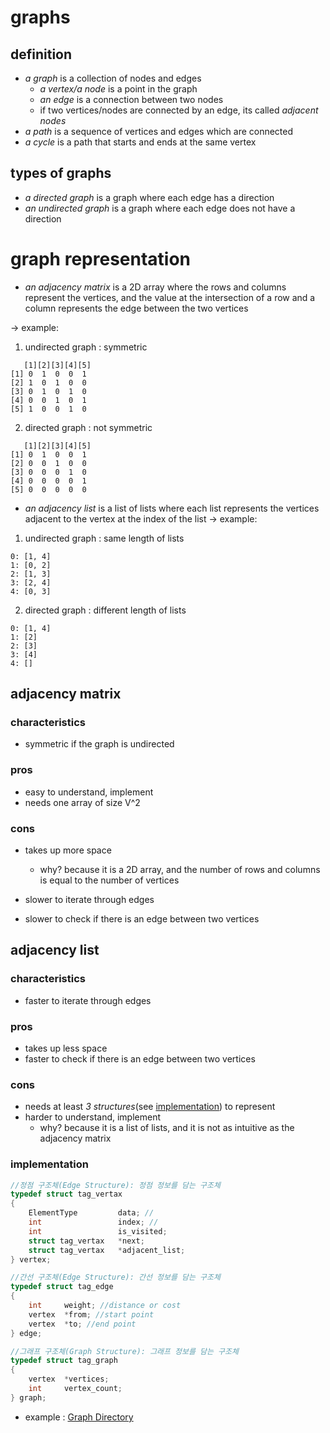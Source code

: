 # graphs
## definition
- *a graph* is a collection of nodes and edges
	- *a vertex/a node* is a point in the graph
	- *an edge* is a connection between two nodes
	- if two vertices/nodes are connected by an edge, its called *adjacent nodes*
- *a path* is a sequence of vertices and edges which are connected
- *a cycle* is a path that starts and ends at the same vertex

## types of graphs
- *a directed graph* is a graph where each edge has a direction
- *an undirected graph* is a graph where each edge does not have a direction

# graph representation
- *an adjacency matrix* is a 2D array where the rows and columns represent the vertices, and the value at the intersection of a row and a column represents the edge between the two vertices

-> example:
1. undirected graph : symmetric
```
   [1][2][3][4][5]
[1] 0  1  0  0  1
[2] 1  0  1  0  0
[3] 0  1  0  1  0
[4] 0  0  1  0  1
[5] 1  0  0  1  0
```
2. directed graph : not symmetric
```
   [1][2][3][4][5]
[1] 0  1  0  0  1
[2] 0  0  1  0  0
[3] 0  0  0  1  0
[4] 0  0  0  0  1
[5] 0  0  0  0  0
```
- *an adjacency list* is a list of lists where each list represents the vertices adjacent to the vertex at the index of the list
-> example:
1. undirected graph : same length of lists
```
0: [1, 4]
1: [0, 2]
2: [1, 3]
3: [2, 4]
4: [0, 3]
```
2. directed graph : different length of lists
```
0: [1, 4]
1: [2]
2: [3]
3: [4]
4: []
```

## adjacency matrix
### characteristics
- symmetric if the graph is undirected

### pros
- easy to understand, implement
- needs one array of size V^2
### cons
- takes up more space

	- why? because it is a 2D array, and the number of rows and columns is equal to the number of vertices
- slower to iterate through edges
- slower to check if there is an edge between two vertices

## adjacency list
### characteristics
- faster to iterate through edges
### pros
- takes up less space
- faster to check if there is an edge between two vertices
### cons
- needs at least *3 structures*(see [implementation](#implementation)) to represent
- harder to understand, implement
	- why? because it is a list of lists, and it is not as intuitive as the adjacency matrix
### implementation
```c
//정점 구조체(Edge Structure): 정점 정보를 담는 구조체
typedef struct tag_vertax
{	
	ElementType			data; //
	int					index; //
	int					is_visited;
	struct tag_vertax	*next;
	struct tag_vertax	*adjacent_list;
} vertex;

//간선 구조체(Edge Structure): 간선 정보를 담는 구조체
typedef struct tag_edge
{
	int		weight; //distance or cost
	vertex	*from; //start point
	vertex	*to; //end point
} edge;

//그래프 구조체(Graph Structure): 그래프 정보를 담는 구조체
typedef struct tag_graph
{
	vertex	*vertices;
	int		vertex_count;
} graph;
```
- example : [Graph Directory](file:///Users/jin1/coding/notes.git/others_ThisIsAlgorithm/09_graphs/Graph/Graph.c)
